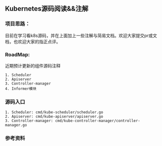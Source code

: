 ## Kubernetes源码阅读&&注解

### 项目思路：
目前在学习看k8s源码，并在上面加上一些注解与简易文档。欢迎大家提交pr或文档，也欢迎大家的指正点评。

### RoadMap:
近期预计更新的组件源码注释
```
1. Scheduler
2. Apiserver
3. Controller-manager
4. Informer模块
```

### 源码入口
```
1. Scheduler: cmd/kube-scheduler/scheduler.go
2. Apiserver: cmd/kube-apiserver/apiserver.go
3. Controller-manager: cmd/kube-controller-manager/controller-manager.go
```

### 参考资料
